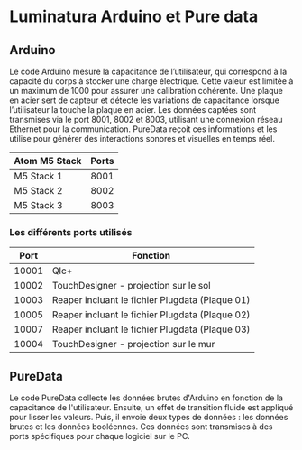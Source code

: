 # Luminatura Arduino et Pure data

## Arduino 

Le code Arduino mesure la capacitance de l’utilisateur, qui correspond à la capacité du corps à stocker une charge électrique. Cette valeur est limitée à un maximum de 1000 pour assurer une calibration cohérente. Une plaque en acier sert de capteur et détecte les variations de capacitance lorsque l’utilisateur la touche la plaque en acier. Les données captées sont transmises via le port 8001, 8002 et 8003, utilisant une connexion réseau Ethernet pour la communication. PureData reçoit ces informations et les utilise pour générer des interactions sonores et visuelles en temps réel.

| Atom M5 Stack   | Ports    |
| ---------- | -------- |
| M5 Stack 1 | 8001 |
| M5 Stack 2 | 8002 |
| M5 Stack 3 | 8003 |

### Les différents ports utilisés
| Port  | Fonction                              |
| ----- | ------------------------------------- |
| 10001 | Qlc+                                  |
| 10002 | TouchDesigner - projection sur le sol |
| 10003 | Reaper incluant le fichier Plugdata (Plaque 01)   |
| 10005 | Reaper incluant le fichier Plugdata (Plaque 02)   |
| 10007 | Reaper incluant le fichier Plugdata (Plaque 03)   |
| 10004 | TouchDesigner - projection sur le mur |

## PureData
Le code PureData collecte les données brutes d'Arduino en fonction de la capacitance de l'utilisateur. Ensuite, un effet de transition fluide est appliqué pour lisser les valeurs. Puis, il envoie deux types de données : les données brutes et les données booléennes. Ces données sont transmises à des ports spécifiques pour chaque logiciel sur le PC.

